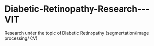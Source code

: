 # Diabetic-Retinopathy-Research---VIT
Research under the topic of Diabetic Retinopathy (segmentation/image processing/ CV)
